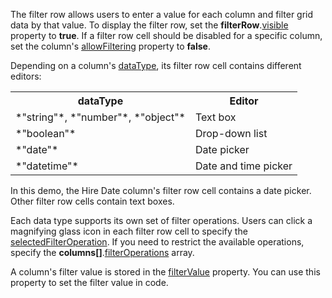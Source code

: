 The filter row allows users to enter a value for each column and filter grid data by that value. To display the filter row, set the **filterRow**.[visible](/Documentation/ApiReference/UI_Components/dxTreeList/Configuration/filterRow/#visible) property to **true**. If a filter row cell should be disabled for a specific column, set the column's [allowFiltering](/Documentation/ApiReference/UI_Components/dxTreeList/Configuration/columns/#allowFiltering) property to **false**.

Depending on a column's [dataType](/Documentation/ApiReference/UI_Components/dxTreeList/Configuration/columns/#dataType), its filter row cell contains different editors:

<table class="dx-table">
    <tr>
        <th>dataType</th>
        <th>Editor</th>
    </tr>
    <tr>
        <td>*"string"*, *"number"*, *"object"*</td>
        <td>Text box</td>
    </tr>
    <tr>
        <td>*"boolean"*</td>
        <td>Drop-down list</td>
    </tr> 
    <tr>
        <td>*"date"*</td>
        <td>Date picker</td>
    </tr> 
    <tr>
        <td>*"datetime"*</td>
        <td>Date and time picker</td>
    </tr> 
</table>

In this demo, the Hire Date column's filter row cell contains a date picker. Other filter row cells contain text boxes.

Each data type supports its own set of filter operations. Users can click a magnifying glass icon in each filter row cell to specify the [selectedFilterOperation](/Documentation/ApiReference/UI_Components/dxTreeList/Configuration/columns/#selectedFilterOperation). If you need to restrict the available operations, specify the **columns[]**.[filterOperations](/Documentation/ApiReference/UI_Components/dxTreeList/Configuration/columns/#filterOperations) array.

A column's filter value is stored in the [filterValue](/Documentation/ApiReference/UI_Components/dxTreeList/Configuration/columns/#filterValue) property. You can use this property to set the filter value in code.
